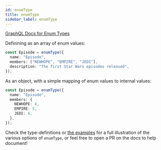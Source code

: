 ```yaml
---
id: enumType
title: enumType
sidebar_label: enumType
---
```


[GraphQL Docs for Enum Types](https://graphql.org/learn/schema/#enumeration-types)

Definining as an array of enum values:

```ts
const Episode = enumType({
  name: "Episode",
  members: ["NEWHOPE", "EMPIRE", "JEDI"],
  description: "The first Star Wars episodes released",
});
```

As an object, with a simple mapping of enum values to internal values:

```ts
const Episode = enumType({
  name: "Episode",
  members: {
    NEWHOPE: 4,
    EMPIRE: 5,
    JEDI: 6,
  },
});
```

Check the type-definitions or [the examples](https://github.com/graphql-nexus/nexus/tree/develop/examples) for a full illustration of the various options of `enumType`, or feel free to open a PR on the docs to help document!
